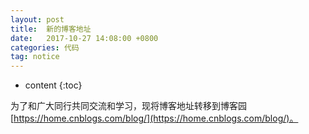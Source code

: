 ```yaml
---
layout: post
title:  新的博客地址
date:   2017-10-27 14:08:00 +0800
categories: 代码
tag: notice
---
```


* content
{:toc}

为了和广大同行共同交流和学习，现将博客地址转移到博客园[https://home.cnblogs.com/blog/](https://home.cnblogs.com/blog/)。


